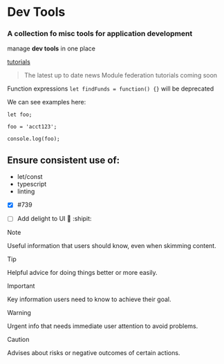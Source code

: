 # Dev Tools

### A collection fo misc tools for application development

manage **dev tools** in one place 

<ins>tutorials</ins> 
> The latest up to date news
> Module federation tutorials coming soon

Function expressions `let findFunds = function() {}` will be deprecated

We can see examples here:
```
let foo;

foo = 'acct123';

console.log(foo);
```

## Ensure consistent use of:
  + let/const
  + typescript
  + linting


- [x] #739
- [ ] Add delight to UI :tada: :shipit:


> [!NOTE]
> Useful information that users should know, even when skimming content.

> [!TIP]
> Helpful advice for doing things better or more easily.

> [!IMPORTANT]
> Key information users need to know to achieve their goal.

> [!WARNING]
> Urgent info that needs immediate user attention to avoid problems.

> [!CAUTION]
> Advises about risks or negative outcomes of certain actions.